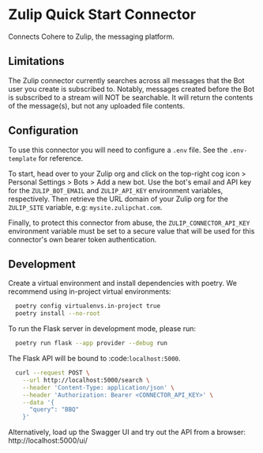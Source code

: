 # Zulip Quick Start Connector

Connects Cohere to Zulip, the messaging platform.

## Limitations

The Zulip connector currently searches across all messages that the Bot user you create is subscribed to. Notably, messages created before the Bot is subscribed to a stream will NOT be searchable. It will return the contents of the message(s), but not any uploaded file contents.

## Configuration

To use this connector you will need to configure a `.env` file. See the `.env-template` for reference.

To start, head over to your Zulip org and click on the top-right cog icon > Personal Settings > Bots > Add a new bot. Use the bot's email and API key for the `ZULIP_BOT_EMAIL` and `ZULIP_API_KEY` environment variables, respectively. Then retrieve the URL domain of your Zulip org for the `ZULIP_SITE` variable, e.g: `mysite.zulipchat.com`.

Finally, to protect this connector from abuse, the `ZULIP_CONNECTOR_API_KEY` environment variable must be set to a secure value that will be used for this connector's own bearer token authentication.

## Development

Create a virtual environment and install dependencies with poetry. We recommend using in-project virtual environments:

```bash
  poetry config virtualenvs.in-project true
  poetry install --no-root
```

To run the Flask server in development mode, please run:

```bash
  poetry run flask --app provider --debug run
```

The Flask API will be bound to :code:`localhost:5000`.

```bash
  curl --request POST \
    --url http://localhost:5000/search \
    --header 'Content-Type: application/json' \
    --header 'Authorization: Bearer <CONNECTOR_API_KEY>' \
    --data '{
      "query": "BBQ"
    }'
```

Alternatively, load up the Swagger UI and try out the API from a browser: http://localhost:5000/ui/
